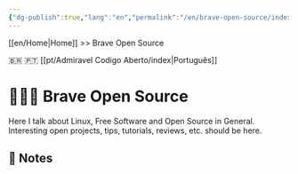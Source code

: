 ```yaml
---
{"dg-publish":true,"lang":"en","permalink":"/en/brave-open-source/index/","dgPassFrontmatter":true}
---
```


[[en/Home\|Home]] >> Brave Open Source

🇧🇷 🇵🇹 [[pt/Admiravel Codigo Aberto/index\|Português]]
# 🧑🏻‍💻 Brave Open Source

Here I talk about Linux, Free Software and Open Source in General. Interesting open projects, tips, tutorials, reviews, etc. should be here.

## 📒 Notes